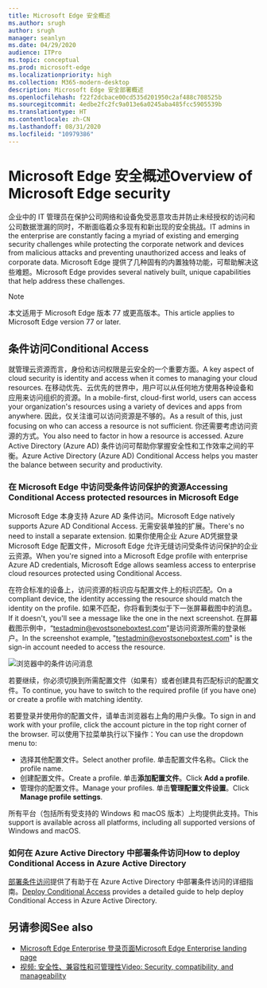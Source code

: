 ```yaml
---
title: Microsoft Edge 安全概述
ms.author: srugh
author: srugh
manager: seanlyn
ms.date: 04/29/2020
audience: ITPro
ms.topic: conceptual
ms.prod: microsoft-edge
ms.localizationpriority: high
ms.collection: M365-modern-desktop
description: Microsoft Edge 安全部署概述
ms.openlocfilehash: f22f2dcbace00cd535d201950c2af488c708525b
ms.sourcegitcommit: 4edbe2fc2fc9a013e6a0245aba485fcc5905539b
ms.translationtype: HT
ms.contentlocale: zh-CN
ms.lasthandoff: 08/31/2020
ms.locfileid: "10979386"
---
```

# <span data-ttu-id="4d797-103">Microsoft Edge 安全概述</span><span class="sxs-lookup"><span data-stu-id="4d797-103">Overview of Microsoft Edge security</span></span>
  
<span data-ttu-id="4d797-104">企业中的 IT 管理员在保护公司网络和设备免受恶意攻击并防止未经授权的访问和公司数据泄漏的同时，不断面临着众多现有和新出现的安全挑战。</span><span class="sxs-lookup"><span data-stu-id="4d797-104">IT admins in the enterprise are constantly facing a myriad of existing and emerging security challenges while protecting the corporate network and devices from malicious attacks and preventing unauthorized access and leaks of corporate data.</span></span> <span data-ttu-id="4d797-105">Microsoft Edge 提供了几种固有的内置独特功能，可帮助解决这些难题。</span><span class="sxs-lookup"><span data-stu-id="4d797-105">Microsoft Edge provides several natively built, unique capabilities that help address these challenges.</span></span>

> [!NOTE]
> <span data-ttu-id="4d797-106">本文适用于 Microsoft Edge 版本 77 或更高版本。</span><span class="sxs-lookup"><span data-stu-id="4d797-106">This article applies to Microsoft Edge version 77 or later.</span></span>

## <span data-ttu-id="4d797-107">条件访问</span><span class="sxs-lookup"><span data-stu-id="4d797-107">Conditional Access</span></span>

<span data-ttu-id="4d797-108">就管理云资源而言，身份和访问权限是云安全的一个重要方面。</span><span class="sxs-lookup"><span data-stu-id="4d797-108">A key aspect of cloud security is identity and access when it comes to managing your cloud resources.</span></span> <span data-ttu-id="4d797-109">在移动优先、云优先的世界中，用户可以从任何地方使用各种设备和应用来访问组织的资源。</span><span class="sxs-lookup"><span data-stu-id="4d797-109">In a mobile-first, cloud-first world, users can access your organization's resources using a variety of devices and apps from anywhere.</span></span> <span data-ttu-id="4d797-110">因此，仅关注谁可以访问资源是不够的。</span><span class="sxs-lookup"><span data-stu-id="4d797-110">As a result of this, just focusing on who can access a resource is not sufficient.</span></span> <span data-ttu-id="4d797-111">你还需要考虑访问资源的方式。</span><span class="sxs-lookup"><span data-stu-id="4d797-111">You also need to factor in how a resource is accessed.</span></span> <span data-ttu-id="4d797-112">Azure Active Directory (Azure AD) 条件访问可帮助你掌握安全性和工作效率之间的平衡。</span><span class="sxs-lookup"><span data-stu-id="4d797-112">Azure Active Directory (Azure AD) Conditional Access helps you master the balance between security and productivity.</span></span>

### <span data-ttu-id="4d797-113">在 Microsoft Edge 中访问受条件访问保护的资源</span><span class="sxs-lookup"><span data-stu-id="4d797-113">Accessing Conditional Access protected resources in Microsoft Edge</span></span>

<span data-ttu-id="4d797-114">Microsoft Edge 本身支持 Azure AD 条件访问。</span><span class="sxs-lookup"><span data-stu-id="4d797-114">Microsoft Edge natively supports Azure AD Conditional Access.</span></span> <span data-ttu-id="4d797-115">无需安装单独的扩展。</span><span class="sxs-lookup"><span data-stu-id="4d797-115">There's no need to install a separate extension.</span></span> <span data-ttu-id="4d797-116">如果你使用企业 Azure AD凭据登录 Microsoft Edge 配置文件，Microsoft Edge 允许无缝访问受条件访问保护的企业云资源。</span><span class="sxs-lookup"><span data-stu-id="4d797-116">When you're signed into a Microsoft Edge profile with enterprise Azure AD credentials, Microsoft Edge allows seamless access to enterprise cloud resources protected using Conditional Access.</span></span>

<span data-ttu-id="4d797-117">在符合标准的设备上，访问资源的标识应与配置文件上的标识匹配。</span><span class="sxs-lookup"><span data-stu-id="4d797-117">On a compliant device, the identity accessing the resource should match the identity on the profile.</span></span>  <span data-ttu-id="4d797-118">如果不匹配，你将看到类似于下一张屏幕截图中的消息。</span><span class="sxs-lookup"><span data-stu-id="4d797-118">If it doesn't, you'll see a message like the one in the next screenshot.</span></span> <span data-ttu-id="4d797-119">在屏幕截图示例中，“testadmin@evostsoneboxtest.com”是访问资源所需的登录帐户。</span><span class="sxs-lookup"><span data-stu-id="4d797-119">In the screenshot example, "testadmin@evostsoneboxtest.com" is the sign-in account needed to access the resource.</span></span>

![浏览器中的条件访问消息](./media/edge-security/microsoft-edge-security-conditional-access.png)

<span data-ttu-id="4d797-121">若要继续，你必须切换到所需配置文件（如果有）或者创建具有匹配标识的配置文件。</span><span class="sxs-lookup"><span data-stu-id="4d797-121">To continue, you have to switch to the required profile (if you have one) or create a profile with matching identity.</span></span>

<span data-ttu-id="4d797-122">若要登录并使用你的配置文件，请单击浏览器右上角的用户头像。</span><span class="sxs-lookup"><span data-stu-id="4d797-122">To sign in and work with your profile, click the account picture in the top right corner of the browser.</span></span> <span data-ttu-id="4d797-123">可以使用下拉菜单执行以下操作：</span><span class="sxs-lookup"><span data-stu-id="4d797-123">You can use the dropdown menu to:</span></span>

- <span data-ttu-id="4d797-124">选择其他配置文件。</span><span class="sxs-lookup"><span data-stu-id="4d797-124">Select another profile.</span></span> <span data-ttu-id="4d797-125">单击配置文件名称。</span><span class="sxs-lookup"><span data-stu-id="4d797-125">Click the profile name.</span></span>
- <span data-ttu-id="4d797-126">创建配置文件。</span><span class="sxs-lookup"><span data-stu-id="4d797-126">Create a profile.</span></span> <span data-ttu-id="4d797-127">单击**添加配置文件**。</span><span class="sxs-lookup"><span data-stu-id="4d797-127">Click **Add a profile**.</span></span>
- <span data-ttu-id="4d797-128">管理你的配置文件。</span><span class="sxs-lookup"><span data-stu-id="4d797-128">Manage your profiles.</span></span> <span data-ttu-id="4d797-129">单击**管理配置文件设置**。</span><span class="sxs-lookup"><span data-stu-id="4d797-129">Click **Manage profile settings**.</span></span>

<span data-ttu-id="4d797-130">所有平台（包括所有受支持的 Windows 和 macOS 版本）上均提供此支持。</span><span class="sxs-lookup"><span data-stu-id="4d797-130">This support is available across all platforms, including all supported versions of Windows and macOS.</span></span>

### <span data-ttu-id="4d797-131">如何在 Azure Active Directory 中部署条件访问</span><span class="sxs-lookup"><span data-stu-id="4d797-131">How to deploy Conditional Access in Azure Active Directory</span></span>

<span data-ttu-id="4d797-132">[部署条件访问](https://docs.microsoft.com/azure/active-directory/conditional-access/plan-conditional-access)提供了有助于在 Azure Active Directory 中部署条件访问的详细指南。</span><span class="sxs-lookup"><span data-stu-id="4d797-132">[Deploy Conditional Access](https://docs.microsoft.com/azure/active-directory/conditional-access/plan-conditional-access) provides a detailed guide to help deploy Conditional Access in Azure Active Directory.</span></span>

## <span data-ttu-id="4d797-133">另请参阅</span><span class="sxs-lookup"><span data-stu-id="4d797-133">See also</span></span>

- [<span data-ttu-id="4d797-134">Microsoft Edge Enterprise 登录页面</span><span class="sxs-lookup"><span data-stu-id="4d797-134">Microsoft Edge Enterprise landing page</span></span>](https://aka.ms/EdgeEnterprise)
- [<span data-ttu-id="4d797-135">视频: 安全性、兼容性和可管理性</span><span class="sxs-lookup"><span data-stu-id="4d797-135">Video: Security, compatibility, and manageability</span></span>](/microsoft-edge-video-security-compatibility-manageability.md)
